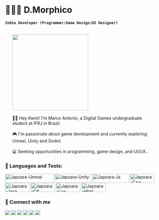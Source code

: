 # 🧑🏿‍💻 D.Morphico 
**`Indie Developer (Programmer/Game Design/UI Designer)`**<br><br>
<ul>
  <il><img align ='center 'height="250em" src="https://github-readme-stats.vercel.app/api?username=DMorphico&show_icons=true&theme=radical"/></il><br><br>
  <il>👨‍🎓 Hey there! I'm Marco Antonio, a Digital Games undergraduate student at IFRJ in Brazil.</il><br><br>
  <il>🎮 I'm passionate about game development and currently exploring Unreal, Unity and Godot.</il><br><br>
  <il>💻 Seeking opportunities in programming, game design, and UI/UX..</il>
  <il></il>
</ul>

### 🧰 Languages and Tools: 
<div style="display: inline_block">
  <img align="center" alt="Japoara-Unreal" height="30" width="160" src="https://img.shields.io/badge/unrealengine-%23313131.svg?style=for-the-badge&logo=unrealengine&logoColor=white">
  <img align="center" alt="Japoara-Unity" height="30" width="120" src="https://img.shields.io/badge/unity-%23000000.svg?style=for-the-badge&logo=unity&logoColor=white">
  <img align="center" alt="Japoara-Js" height="30" width="120" src="https://img.shields.io/badge/javascript-%23323330.svg?style=for-the-badge&logo=javascript&logoColor=%23F7DF1E"> 
  <img align="center" alt="Japoara-C++" height="30" width="80" src="https://img.shields.io/badge/c++-%2300599C.svg?style=for-the-badge&logo=c%2B%2B&logoColor=white">
  <img align="center" alt="Japoara-Java" height="30" width="80" src="https://img.shields.io/badge/java-%23ED8B00.svg?style=for-the-badge&logo=openjdk&logoColor=white">
  <img align="center" alt="Japoara-C#" height="30" width="80" src="https://img.shields.io/badge/c%23-%23239120.svg?style=for-the-badge&logo=csharp&logoColor=white">
  <img align="center" alt="Japoara-Lua" height="30" width="80" src="https://img.shields.io/badge/lua-%232C2D72.svg?style=for-the-badge&logo=lua&logoColor=white">
  <img align="center" alt="Japoara-Html" height="30" width="80" src="https://img.shields.io/badge/html5-%23E34F26.svg?style=for-the-badge&logo=html5&logoColor=white">
</div>

### 👥 Connect with me
  <a href="https://www.instagram.com/swgames13" target="_blank"><img src="https://img.shields.io/badge/-Instagram-%23E4405F?style=for-the-badge&logo=instagram&logoColor=white" target="_blank"></a>
  <a href="https://discord.gg/bj8QNxYB" target="_blank"><img src="https://img.shields.io/badge/Discord-7289DA?style=for-the-badge&logo=discord&logoColor=white" target="_blank"></a> 
  <a href = "mailto:mafcjunior@outlook.com"><img src="https://img.shields.io/badge/-Gmail-%23333?style=for-the-badge&logo=gmail&logoColor=white" target="_blank"></a>
 	<a href="https://www.twitch.tv/dev_maromba" target="_blank"><img src="https://img.shields.io/badge/Twitch-9146FF?style=for-the-badge&logo=twitch&logoColor=white" target="_blank"></a>
  <a href="https://www.youtube.com/channel/UCtDlXJPe2K9yTKbGoiS6vfg" target="_blank"><img src="https://img.shields.io/badge/YouTube-FF0000?style=for-the-badge&logo=youtube&logoColor=white" target="_blank"></a>
  <a href="https://www.linkedin.com/in/marco-antonio-8188551ba/" target="_blank"><img src="https://img.shields.io/badge/-LinkedIn-%230077B5?style=for-the-badge&logo=linkedin&logoColor=white" target="_blank"></a> 
